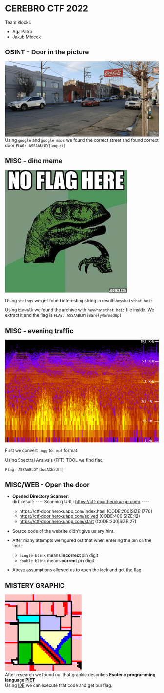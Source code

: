


# CEREBRO CTF 2022

Team Klocki:
* Aga Patro
* Jakub Młocek

## OSINT - Door in the picture
![OSINT](OSINT.2022.png)
Using `google` and `google maps` we found the correct street and found correct door
`FLAG: ASSAABLOY[august]`


## MISC - dino meme
![DINOMEME](ctf.jpg)

Using `strings` we get found interesting string in results`heywhatsthat.heic` 

Using `binwalk` we found the archive with `heywhatsthat.heic` file inside. We extract it and the flag is
`FLAG: ASSAABLOY[BarelyWarmedUp]`
## MISC - evening traffic
![SPECTRUM](spectrum.png)

First we convert `.ogg` to `.mp3` format.

Using Spectral Analysis (FFT) [TOOL](https://audiotoolset.com/spectral-analysis) we find flag.

`Flag: ASSAABLOY[3udAXhzUft]`

## MISC/WEB - Open the door

* **Opened Directory Scanner**:  
	dirb result:
	---- Scanning URL: https://ctf-door.herokuapp.com/ ----
	
	+ https://ctf-door.herokuapp.com/index.html (CODE:200|SIZE:1776)                                                                                                                
	+ https://ctf-door.herokuapp.com/solved (CODE:400|SIZE:12)                                                                                                                      
	+ https://ctf-door.herokuapp.com/start (CODE:200|SIZE:27) 

* Source code of the website didn't give us any hint.
* After many attempts we figured out that when entering the pin on the lock:  
	+ `single blink` means **incorrect** pin digit
	+ `double blink` means **correct** pin digit
* Above assumptions allowed us to open the lock and get the flag
                                                            

## MISTERY GRAPHIC
![MisteryGraphic](MisteryGraphics.png)  
After research we found out that graphic describes **Esoteric programming language [PIET](https://esolangs.org/wiki/Piet)**   
Using [IDE](https://www.bertnase.de/npiet/) we can execute that code and get our flag.


